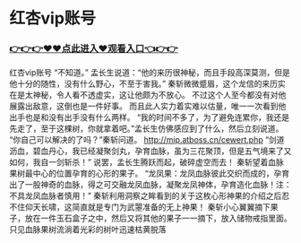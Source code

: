 # 红杏vip账号

### <a href="https://github.com/xinfue/dunp/issues/2">👉👉👉♥♥点此进入♥观看入口👈👉👉</a>

红杏vip账号
“不知道。”
    孟长生说道：“他的来历很神秘，而且手段高深莫测，但是他十分的随性，没有什么野心，不至于害我。”
    秦斩微微蹙眉，这个龙信的来历实在是太神秘，令人看不透虚实，这让他颇为不放心。
    不过这个人至今都没有对他展露出敌意，这倒也是一件好事。
    而且此人实力着实难以估量，唯一一次看到他出手也是和没有出手没有什么两样。
    “我的时间不多了，为了避免连累你，我还是先走了，至于这棵树，你就拿着吧。”孟长生仿佛感应到了什么，然后立刻说道。
    “你自己可以解决的了吗？”秦斩问道。
    http://mip.atboss.cn/cewert.php
    “剑道沥血，碧血丹心，我已经凝聚剑丸，孕育血脉，虽为三花聚顶，但是五气境来了又如何，我自一剑斩杀！”
    说罢，孟长生腾跃而起，破碎虚空而去！
    秦斩望着血脉果树最中心的位置孕育的心形的果子。
    “龙凤果：龙凤血脉彼此交织而成的，孕育出了一股神奇的血脉，得之可交融龙凤血脉，凝聚龙凤神体，孕育造化血脉！注：不具龙凤血脉者慎用！”
    秦斩利用洞察之眸看到的关于这枚心形神果的介绍之后忍不住仰天长啸，这简直就是专门为武曌准备的无上神果！
    秦斩小心翼翼摘下果子，放在一件玉石盒子之中，然后又将其他的果子一一摘下，放入储物戒指里面。
    只见血脉果树流淌着光彩的树叶迅速枯黄脱落
